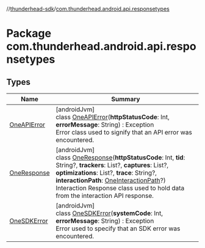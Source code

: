 //[thunderhead-sdk](../../index.md)/[com.thunderhead.android.api.responsetypes](index.md)

# Package com.thunderhead.android.api.responsetypes

## Types

| Name | Summary |
|---|---|
| [OneAPIError](-one-a-p-i-error/index.md) | [androidJvm]<br>class [OneAPIError](-one-a-p-i-error/index.md)(**httpStatusCode**: Int, **errorMessage**: String) : Exception<br>Error class used to signify that an API error was encountered. |
| [OneResponse](-one-response/index.md) | [androidJvm]<br>class [OneResponse](-one-response/index.md)(**httpStatusCode**: Int, **tid**: String?, **trackers**: List<Trackers>?, **captures**: List<Captures>?, **optimizations**: List<Optimizations>?, **trace**: String?, **interactionPath**: [OneInteractionPath](../com.thunderhead.android.api.interactions/-one-interaction-path/index.md)?)<br>Interaction Response class used to hold data from the interaction API response. |
| [OneSDKError](-one-s-d-k-error/index.md) | [androidJvm]<br>class [OneSDKError](-one-s-d-k-error/index.md)(**systemCode**: Int, **errorMessage**: String) : Exception<br>Error used to specify that an SDK error was encountered. |
